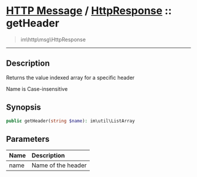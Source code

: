 # [HTTP Message](http.md) / [HttpResponse](http-HttpResponse.md) :: getHeader
 > im\http\msg\HttpResponse
____

## Description
Returns the value indexed array for a specific header

Name is Case-insensitive

## Synopsis
```php
public getHeader(string $name): im\util\ListArray
```

## Parameters
| Name | Description |
| :--- | :---------- |
| name | Name of the header |

